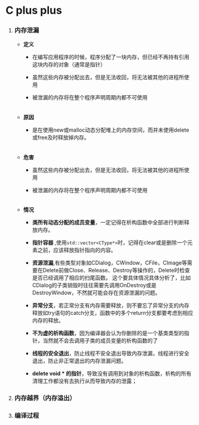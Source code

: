# C plus plus

1. ### 内存泄漏
   
   - **定义**
     
     - 在编写应用程序的时候，程序分配了一块内存，但已经不再持有引用这块内存的对象（通常是指针）
     
     - 虽然这些内存被分配出去，但是无法收回，将无法被其他的进程所使用
     
     - 被泄漏的内存将在整个程序声明周期内都不可使用
   
   ###### 
   
   - **原因**
     
     - 是在使用new或malloc动态分配堆上的内存空间，而并未使用delete或free及时释放掉内存。
   
   ###### 
   
   - **危害**
     
     - 虽然这些内存被分配出去，但是无法收回，将无法被其他的进程所使用
     
     - 被泄漏的内存将在整个程序声明周期内都不可使用
       
       ###### 
   
   - **情况**
     
     - **类所有动态分配的成员变量**，一定记得在析构函数中全部进行判断释放内存。
     
     - **指针容器** ,使用`std::vector<CType*>`时，记得在clear或是删除一个元素之前，应该释放指针指向的内容。
     
     - **资源泄漏**,有些类型对象如CDialog，CWindow，CFile，CImage等需要在Delete前做Close、Release、Destroy等操作的，Delete时检查是否已经调用了相应的扫尾函数。 这个要具体情况具体分析了，比如CDialog的子类销毁时往往需要先调用OnDestroy或是DestroyWindow，不然就可能会存在资源泄漏的问题。
     
     - **异常分支**，若正常分支有内存需要释放，则不要忘了异常分支的内存释放如try语句的catch分支，函数中的多个return分支都要考虑到相应内存的释放。
     
     - **不为虚的析构函数**，因为编译器会认为你删除的是一个基类类型的指针，当然就不会去调用子类的成员变量的析构函数的了
     
     - **线程的安全退出**，防止线程不安全退出导致内存泄漏，线程进行安全退出，防止非正常退出的内存泄漏问题。
     
     - **delete void * 的指针**，导致没有调用到对象的析构函数，析构的所有清理工作都没有去执行从而导致内存的泄露；
   
   #### 

2. ### 内存越界（内存溢出）

3. ### 编译过程
